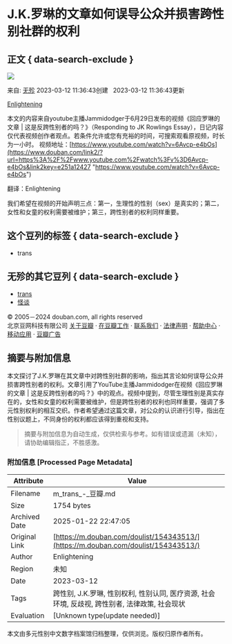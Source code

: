 # J.K.罗琳的文章如何误导公众并损害跨性别社群的权利

## 正文 { data-search-exclude }


![](https://img1.doubanio.com/view/elanor_image/raw/public/7R7TU7SP.jpg)

来自: [无殄](https://www.douban.com/people/256615793/) 2023-03-12 11:36:43创建   2023-03-12 11:36:43更新

[Enlightening](https://www.douban.com/people/180693708/) 

本文的内容来自youtube主播Jammidodger于6月29日发布的视频《回应罗琳的文章 | 这是反跨性别者的吗？》（Responding to JK Rowlings Essay），日记内容仅代表视频创作者观点。若条件允许或您有充裕的时间，可搜索观看原视频，时长为一小时。 视频地址：[https://www.youtube.com/watch?v=6Avcp-e4bOs](https://www.douban.com/link2/?url=https%3A%2F%2Fwww.youtube.com%2Fwatch%3Fv%3D6Avcp-e4bOs&link2key=e251a12427 "https://www.youtube.com/watch?v=6Avcp-e4bOs") 

翻译：Enlightening 

我们希望在视频的开始声明三点：第一，生理性的性别（sex）是真实的；第二，女性和女童的权利需要被维护；第三，跨性别者的权利同样重要。

## 这个豆列的标签 { data-search-exclude }
- trans

## 无殄的其它豆列  { data-search-exclude }
- [trans](https://www.douban.com/doulist/154343513/)
- [怪谈](https://www.douban.com/doulist/154317410/)

© 2005－2024 douban.com, all rights reserved  
北京豆网科技有限公司 [关于豆瓣](https://www.douban.com/about) · [在豆瓣工作](https://www.douban.com/jobs) · [联系我们](https://www.douban.com/about?topic=contactus) · [法律声明](https://www.douban.com/about/legal) · [帮助中心](https://help.douban.com/?app=main) · [移动应用](https://www.douban.com/doubanapp/) · [豆瓣广告](https://www.douban.com/partner/)
<!-- tcd_original_link https://m.douban.com/doulist/154343513/ -->


## 摘要与附加信息

<!-- tcd_abstract -->
本文探讨了J.K.罗琳在其文章中对跨性别社群的影响，指出其言论如何误导公众并损害跨性别者的权利。文章引用了YouTube主播Jammidodger在视频《回应罗琳的文章 | 这是反跨性别者的吗？》中的观点。视频中提到，尽管生理性别是真实存在的，女性和女童的权利需要被维护，但是跨性别者的权利也同样重要，强调了多元性别权利的相互交织。作者希望通过这篇文章，对公众的认识进行引导，指出在性别议题上，不同身份的权利都应该得到重视和支持。
<!-- tcd_abstract_end -->

> 摘要与附加信息为自动生成，仅供检索与参考。如有错误或遗漏（未知），请协助编辑指正，不胜感激。

### 附加信息 [Processed Page Metadata]

| Attribute       | Value                                  |
|-----------------|----------------------------------------|
| Filename        | m_trans_-_豆瓣.md                             |
| Size            | 1754 bytes                           |
| Archived Date   | 2025-01-22 22:47:05                             |
| Original Link   | [https://m.douban.com/doulist/154343513/](https://m.douban.com/doulist/154343513/)                       |
| Author          | Enlightening                               |
| Region          | 未知                               |
| Date            | 2023-03-12                                 |
| Tags            | 跨性别, J.K.罗琳, 性别权利, 性别认同, 医疗资源, 社会环境, 反歧视, 跨性别者, 法律政策, 社会现状                                 |
| Evaluation            | [Unknown type(update needed)]                                 |
<!-- tcd_table_end -->

本文由多元性别中文数字档案馆归档整理，仅供浏览。版权归原作者所有。
